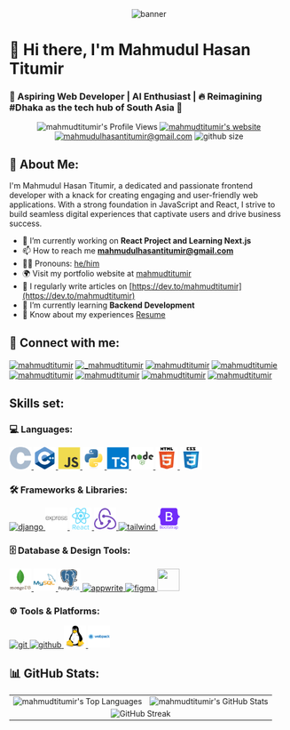 <div align="center">
<img height="" alt="banner" src=""  />
</div>

<h1 align="left">👋 Hi there, I'm Mahmudul Hasan Titumir</h1>
<h3 align="left">🔧 Aspiring Web Developer | AI Enthusiast | 🔥 Reimagining #Dhaka as the tech hub of South Asia 🚀
</h3>

<p align="center">
<img src="https://komarev.com/ghpvc/?username=mahmudtitumir&label=Profile%20views&color=0e75b6&style=for-the-badge" alt="mahmudtitumir's Profile Views" /> 
<a href="https://mahmudtitumir.com"><img src="https://img.shields.io/website?url=mahmudtitumir.com&up_message=mahmud&style=for-the-badge" alt="mahmudtitumir's website"/></a>
<a href="mailto:mahmudulhasantitumir@gmail.com"><img src="https://img.shields.io/badge/mahmudulhasantitumir@gmail.com-c14438?logo=gmail&style=for-the-badge" alt="mahmudulhasantitumir@gmail.com"/></a>
<img src="https://img.shields.io/github/repo-size/mahmudtitumir/mahmudtitumir?style=for-the-badge" alt="github size"/>
</p>

<h2 align='left'>📝 About Me:</h2>

I'm Mahmudul Hasan Titumir, a dedicated and passionate frontend developer with a knack for creating engaging and user-friendly web applications. With a strong foundation in JavaScript and React, I strive to build seamless digital experiences that captivate users and drive business success.

- 🔭 I’m currently working on **React Project and Learning Next.js**
- 📫 How to reach me **mahmudulhasantitumir@gmail.com**
- 🙋‍♂️ Pronouns: [he/him](https://pronouns.org/he-him)
- 🌍 Visit my portfolio website at [mahmudtitumir](https://mahmudtitumir.com)
- 📝 I regularly write articles on [https://dev.to/mahmudtitumir](https://dev.to/mahmudtitumir)
- 🌱 I’m currently learning **Backend Development**
- 📄 Know about my experiences [Resume](https://mahmudtitumir.com/resume)

<h2 align='left'>🔗 Connect with me:</h2>

<p align="left">
<a href="https://dev.to/mahmudtitumir" target="blank"><img align="center" src="https://raw.githubusercontent.com/rahuldkjain/github-profile-readme-generator/master/src/images/icons/Social/devto.svg" alt="mahmudtitumir" height="30" width="40" /></a>
<a href="https://twitter.com/_mahmudtitumir" target="blank"><img align="center" src="https://raw.githubusercontent.com/rahuldkjain/github-profile-readme-generator/master/src/images/icons/Social/twitter.svg" alt="_mahmudtitumir" height="30" width="40" /></a>
<a href="https://linkedin.com/in/mahmudtitumir" target="blank"><img align="center" src="https://raw.githubusercontent.com/rahuldkjain/github-profile-readme-generator/master/src/images/icons/Social/linked-in-alt.svg" alt="mahmudtitumir" height="30" width="40" /></a>
<a href="https://stackoverflow.com/users/30174739" target="blank"><img align="center" src="https://raw.githubusercontent.com/rahuldkjain/github-profile-readme-generator/master/src/images/icons/Social/stack-overflow.svg" alt="mahmudtitumie" height="30" width="40" /></a>
<a href="https://www.youtube.com/c/mahmudtitumir" target="blank"><img align="center" src="https://raw.githubusercontent.com/rahuldkjain/github-profile-readme-generator/master/src/images/icons/Social/youtube.svg" alt="mahmudtitumir" height="30" width="40" /></a>
<a href="https://www.hackerrank.com/mahmudtitumir" target="blank"><img align="center" src="https://raw.githubusercontent.com/rahuldkjain/github-profile-readme-generator/master/src/images/icons/Social/hackerrank.svg" alt="mahmudtitumir" height="30" width="40" /></a>
<a href="https://codeforces.com/profile/mahmudtitumir" target="blank"><img align="center" src="https://raw.githubusercontent.com/rahuldkjain/github-profile-readme-generator/master/src/images/icons/Social/codeforces.svg" alt="mahmudtitumir" height="30" width="40" /></a>
<a href="https://www.leetcode.com/mahmudtitumir" target="blank"><img align="center" src="https://raw.githubusercontent.com/rahuldkjain/github-profile-readme-generator/master/src/images/icons/Social/leet-code.svg" alt="mahmudtitumir" height="30" width="40" /></a>
</p>

<h2 align="left">Skills set:</h2>

<h3 align="left">💻 Languages:</h3>

<p align="left">
<a href="https://www.cprogramming.com/" target="_blank" rel="noreferrer"> <img src="https://raw.githubusercontent.com/devicons/devicon/master/icons/c/c-original.svg" alt="c" width="40" height="40"/> </a> <a href="https://www.w3schools.com/cpp/" target="_blank" rel="noreferrer"> <img src="https://raw.githubusercontent.com/devicons/devicon/master/icons/cplusplus/cplusplus-original.svg" alt="cplusplus" width="40" height="40"/> </a><a href="https://developer.mozilla.org/en-US/docs/Web/JavaScript" target="_blank" rel="noreferrer"> <img src="https://raw.githubusercontent.com/devicons/devicon/master/icons/javascript/javascript-original.svg" alt="javascript" width="40" height="40"/> </a><a href="https://www.python.org" target="_blank" rel="noreferrer"> <img src="https://raw.githubusercontent.com/devicons/devicon/master/icons/python/python-original.svg" alt="python" width="40" height="40"/> </a>  <a href="https://www.typescriptlang.org/" target="_blank" rel="noreferrer"> <img src="https://raw.githubusercontent.com/devicons/devicon/master/icons/typescript/typescript-original.svg" alt="typescript" width="40" height="40"/><a href="https://nodejs.org" target="_blank" rel="noreferrer"> <img src="https://raw.githubusercontent.com/devicons/devicon/master/icons/nodejs/nodejs-original-wordmark.svg" alt="nodejs" width="40" height="40"/> </a> </a><a href="https://www.w3.org/html/" target="_blank" rel="noreferrer"> <img src="https://raw.githubusercontent.com/devicons/devicon/master/icons/html5/html5-original-wordmark.svg" alt="html5" width="40" height="40"/> </a><a href="https://www.w3schools.com/css/" target="_blank" rel="noreferrer"> <img src="https://raw.githubusercontent.com/devicons/devicon/master/icons/css3/css3-original-wordmark.svg" alt="css3" width="40" height="40"/> </a>
</p>

<h3 align="left">🛠️ Frameworks & Libraries:</h3>

<p align="left">
<a href="https://www.djangoproject.com/" target="_blank" rel="noreferrer"> <img src="https://cdn.worldvectorlogo.com/logos/django.svg" alt="django" width="40" height="40"/> </a> <a href="https://expressjs.com" target="_blank" rel="noreferrer"> <img src="https://raw.githubusercontent.com/devicons/devicon/master/icons/express/express-original-wordmark.svg" alt="express" width="40" height="40"/> </a><a href="https://reactjs.org/" target="_blank" rel="noreferrer"> <img src="https://raw.githubusercontent.com/devicons/devicon/master/icons/react/react-original-wordmark.svg" alt="react" width="40" height="40"/> </a> <a href="https://redux.js.org" target="_blank" rel="noreferrer"> <img src="https://raw.githubusercontent.com/devicons/devicon/master/icons/redux/redux-original.svg" alt="redux" width="40" height="40"/> </a> <a href="https://tailwindcss.com/" target="_blank" rel="noreferrer"> <img src="https://www.vectorlogo.zone/logos/tailwindcss/tailwindcss-icon.svg" alt="tailwind" width="40" height="40"/> </a>
<a href="https://getbootstrap.com" target="_blank" rel="noreferrer"> <img src="https://raw.githubusercontent.com/devicons/devicon/master/icons/bootstrap/bootstrap-plain-wordmark.svg" alt="bootstrap" width="40" height="40"/> </a>
</p>

<h3 align="left">🗄️ Database & Design Tools:</h3>

<p align="left"> 
<a href="https://www.mongodb.com/" target="_blank" rel="noreferrer"> <img src="https://raw.githubusercontent.com/devicons/devicon/master/icons/mongodb/mongodb-original-wordmark.svg" alt="mongodb" width="40" height="40"/> </a> <a href="https://www.mysql.com/" target="_blank" rel="noreferrer"> <img src="https://raw.githubusercontent.com/devicons/devicon/master/icons/mysql/mysql-original-wordmark.svg" alt="mysql" width="40" height="40"/> </a>   <a href="https://www.postgresql.org" target="_blank" rel="noreferrer"> <img src="https://raw.githubusercontent.com/devicons/devicon/master/icons/postgresql/postgresql-original-wordmark.svg" alt="postgresql" width="40" height="40"/> </a> 
<a href="https://appwrite.io" target="_blank" rel="noreferrer"> <img src="https://www.vectorlogo.zone/logos/appwriteio/appwriteio-icon.svg" alt="appwrite" width="40" height="40"/> </a><a href="https://www.figma.com/" target="_blank" rel="noreferrer"> <img src="https://www.vectorlogo.zone/logos/figma/figma-icon.svg" alt="figma" width="40" height="40"/> </a><a href="https://www.photoshop.com/en" target="_blank" rel="noreferrer" ><img src="https://cdn.jsdelivr.net/gh/devicons/devicon@latest/icons/photoshop/photoshop-original.svg" width="40" height="40" /></a>
</p>

<h3 align="left">⚙️ Tools & Platforms:</h3>

<p align="left">
<a href="https://git-scm.com/" target="_blank" rel="noreferrer"> <img src="https://www.vectorlogo.zone/logos/git-scm/git-scm-icon.svg" alt="git" width="40" height="40"/> </a>
<a href="https://github.com/" target="_blank" rel="noreferrer"> <img src="https://cdn.jsdelivr.net/gh/devicons/devicon@latest/icons/github/github-original.svg" alt="github" width="40" height="40" /> </a>
<a href="https://www.linux.org/" target="_blank" rel="noreferrer"> <img src="https://raw.githubusercontent.com/devicons/devicon/master/icons/linux/linux-original.svg" alt="linux" width="40" height="40"/> </a>  
<a href="https://webpack.js.org" target="_blank" rel="noreferrer"> <img src="https://raw.githubusercontent.com/devicons/devicon/d00d0969292a6569d45b06d3f350f463a0107b0d/icons/webpack/webpack-original-wordmark.svg" alt="webpack" width="40" height="40"/> </a> 
</p>

<h2 align='left'>📊 GitHub Stats: </h2>

<table align="center">
  <tr>
    <td align="center">
      <img src="https://github-readme-stats.vercel.app/api/top-langs/?username=mahmudtitumir&theme=vue-dark&show_icons=true&hide_border=true&layout=compact" alt="mahmudtitumir's Top Languages" width="300px" />
    </td>
    <td align="center">
      <img src="https://github-readme-stats.vercel.app/api?username=mahmudtitumir&theme=vue-dark&show_icons=true&hide_border=true&count_private=true" alt="mahmudtitumir's GitHub Stats"  width='400px' />
    </td>
  </tr>
  <tr>
    <td align="center" colspan="2">
      <img src="https://github-readme-streak-stats.herokuapp.com?user=mahmudtitumir&theme=dark" alt="GitHub Streak" />
    </td>
  </tr>
</table>
